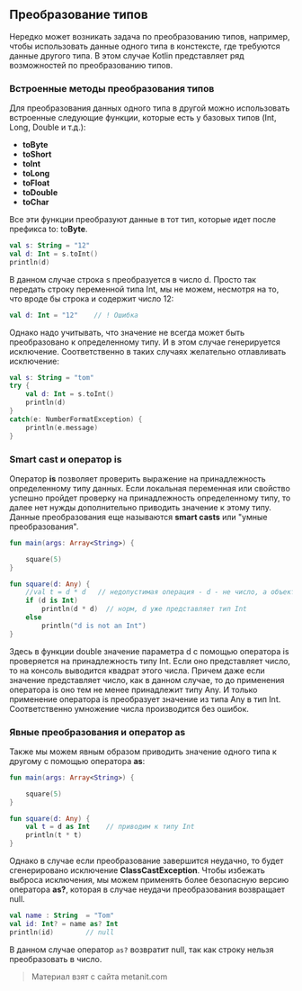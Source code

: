 ## Преобразование типов

Нередко может возникать задача по преобразованию типов, например, чтобы использовать данные одного типа в констексте, где требуются данные другого типа. В этом случае Kotlin представляет ряд возможностей по преобразованию типов.

### Встроенные методы преобразования типов

Для преобразования данных одного типа в другой можно использовать встроенные следующие функции, которые есть у базовых типов (Int, Long, Double и т.д.):
- **toByte**
- **toShort**
- **toInt**
- **toLong**
- **toFloat**
- **toDouble**
- **toChar**

Все эти функции преобразуют данные в тот тип, которые идет после префикса to: to**Byte**.

```kotlin
val s: String = "12"
val d: Int = s.toInt()
println(d)
```

В данном случае строка s преобразуется в число d. Просто так передать строку переменной типа Int, мы не можем, несмотря на то, что вроде бы строка и содержит число 12:

```kotlin
val d: Int = "12"    // ! Ошибка
```

Однако надо учитывать, что значение не всегда может быть преобразовано к определенному типу. И в этом случае генерируется исключение. Соответственно в таких случаях желательно отлавливать исключение:

```kotlin
val s: String = "tom"
try {
    val d: Int = s.toInt()
    println(d)
}
catch(e: NumberFormatException) {
    println(e.message)
}
```

### Smart cast и оператор is

Оператор **is** позволяет проверить выражение на принадлежность определенному типу данных. Если локальная переменная или свойство успешно пройдет проверку на принадлежность определенному типу, то далее нет нужды дополнительно приводить значение к этому типу. Данные преобразования еще называются **smart casts** или "умные преобразования".

```kotlin
fun main(args: Array<String>) {

    square(5)
}

fun square(d: Any) {
    //val t = d * d   // недопустимая операция - d - не число, а объект типа Any
    if (d is Int)
        println(d * d)  // норм, d уже представляет тип Int
    else
        println("d is not an Int")
}
```

Здесь в функции double значение параметра d с помощью оператора is проверяется на принадлежность типу Int. Если оно представляет число, то на консоль выводится квадрат этого числа. Причем даже если значение представляет число, как в данном случае, то до применения оператора is оно тем не менее принадлежит типу Any. И только применение оператора is преобразует значение из типа Any в тип Int. Соответственно умножение числа производится без ошибок.

### Явные преобразования и оператор as

Также мы можем явным образом приводить значение одного типа к другому с помощью оператора **as**:

```kotlin
fun main(args: Array<String>) {

    square(5)
}

fun square(d: Any) {
    val t = d as Int    // приводим к типу Int
    println(t * t)
}
```

Однако в случае если преобразование завершится неудачно, то будет сгенерировано исключение **ClassCastException**. Чтобы избежать выброса исключения, мы можем применять более безопасную версию оператора **as?**, которая в случае неудачи преобразования возвращает null.

```kotlin
val name : String  = "Tom"
val id: Int? = name as? Int
println(id)        // null
```

В данном случае оператор `as?` возвратит null, так как строку нельзя преобразовать в число.


> Материал взят с сайта metanit.com
